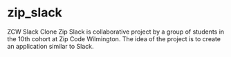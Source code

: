 # zip_slack
ZCW Slack Clone
Zip Slack is collaborative project by a group of students in the 10th cohort at Zip Code Wilmington. The idea of the project is to create an application similar to Slack.
